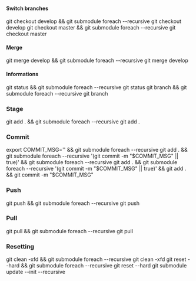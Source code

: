 #### Switch branches
git checkout develop && git submodule foreach --recursive git checkout develop
git checkout master && git submodule foreach --recursive git checkout master

#### Merge
git merge develop && git submodule foreach --recursive git merge develop

#### Informations
git status && git submodule foreach --recursive git status
git branch && git submodule foreach --recursive git branch

### Stage
git add . && git submodule foreach --recursive git add .

### Commit
export COMMIT_MSG='' && git submodule foreach --recursive git add . && git submodule foreach --recursive '(git commit -m "$COMMIT_MSG" || true)' && git submodule foreach --recursive git add . && git submodule foreach --recursive '(git commit -m "$COMMIT_MSG" || true)' && git add . && git commit -m "$COMMIT_MSG"

### Push
git push && git submodule foreach --recursive git push

### Pull
git pull && git submodule foreach --recursive git pull

### Resetting
git clean -xfd && git submodule foreach --recursive git clean -xfd
git reset --hard && git submodule foreach --recursive git reset --hard
git submodule update --init --recursive
